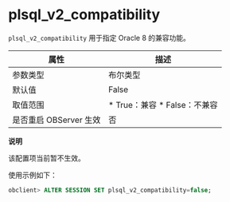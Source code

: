 plsql_v2_compatibility 
===========================================

`plsql_v2_compatibility` 用于指定 Oracle 8 的兼容功能。


|        属性        |                                                      描述                                                       |
|------------------|---------------------------------------------------------------------------------------------------------------|
| 参数类型             | 布尔类型                                                                                                          |
| 默认值              | False                                                                                                         |
| 取值范围             | * True：兼容   * False：不兼容    |
| 是否重启 OBServer 生效 | 否                                                                                                             |


**说明**



该配置项当前暂不生效。

使用示例如下：

```sql
obclient> ALTER SESSION SET plsql_v2_compatibility=false;
```


